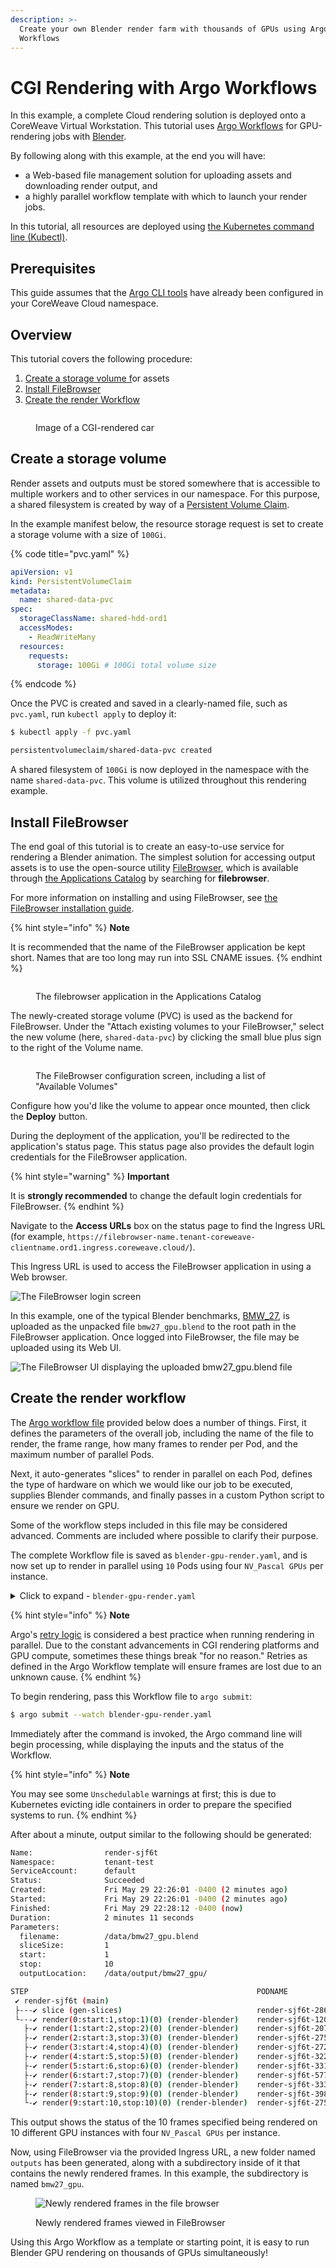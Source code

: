 ```yaml
---
description: >-
  Create your own Blender render farm with thousands of GPUs using Argo
  Workflows
---
```


# CGI Rendering with Argo Workflows

In this example, a complete Cloud rendering solution is deployed onto a CoreWeave Virtual Workstation. This tutorial uses [Argo Workflows](../../../cloud-tools/argo/) for GPU-rendering jobs with [Blender](https://www.blender.org/).

By following along with this example, at the end you will have:

* a Web-based file management solution for uploading assets and downloading render output, and
* a highly parallel workflow template with which to launch your render jobs.

In this tutorial, all resources are deployed using [the Kubernetes command line (Kubectl)](../../../virtual-servers/deployment-methods/kubectl.md).

## Prerequisites

This guide assumes that the [Argo CLI tools](../../../cloud-tools/argo/) have already been configured in your CoreWeave Cloud namespace.

## Overview

This tutorial covers the following procedure:

1. [Create a storage volume f](cgi-rendering.md#create-a-storage-volume)or assets
2. [Install FileBrowser](cgi-rendering.md#install-filebrowser)
3. [Create the render Workflow](cgi-rendering.md#create-the-render-workflow)

<figure><img src="../../../.gitbook/assets/image (23) (1) (1).png" alt=""><figcaption><p>Image of a CGI-rendered car</p></figcaption></figure>

## Create a storage volume

Render assets and outputs must be stored somewhere that is accessible to multiple workers and to other services in our namespace. For this purpose, a shared filesystem is created by way of a [Persistent Volume Claim](https://docs.coreweave.com/coreweave-kubernetes/storage#shared-filesystem).

In the example manifest below, the resource storage request is set to create a storage volume with a size of `100Gi`.

{% code title="pvc.yaml" %}
```yaml
apiVersion: v1
kind: PersistentVolumeClaim
metadata:
  name: shared-data-pvc
spec:
  storageClassName: shared-hdd-ord1
  accessModes:
    - ReadWriteMany
  resources:
    requests:
      storage: 100Gi # 100Gi total volume size
```
{% endcode %}

Once the PVC is created and saved in a clearly-named file, such as `pvc.yaml`, run `kubectl apply` to deploy it:

```bash
$ kubectl apply -f pvc.yaml

persistentvolumeclaim/shared-data-pvc created
```

A shared filesystem of `100Gi` is now deployed in the namespace with the name `shared-data-pvc`. This volume is utilized throughout this rendering example.

## Install FileBrowser

The end goal of this tutorial is to create an easy-to-use service for rendering a Blender animation. The simplest solution for accessing output assets is to use the open-source utility [FileBrowser](http://www.filebrowser.xyz), which is available through [the Applications Catalog](../../../coreweave-kubernetes/applications-catalog.md) by searching for **filebrowser**.

For more information on installing and using FileBrowser, see [the FileBrowser installation guide](../../../storage/filebrowser.md).

{% hint style="info" %}
**Note**

It is recommended that the name of the FileBrowser application be kept short. Names that are too long may run into SSL CNAME issues.
{% endhint %}

<figure><img src="../../../.gitbook/assets/image (24) (3).png" alt=""><figcaption><p>The filebrowser application in the Applications Catalog</p></figcaption></figure>

The newly-created storage volume (PVC) is used as the backend for FileBrowser. Under the "Attach existing volumes to your FileBrowser," select the new volume (here, `shared-data-pvc`) by clicking the small blue plus sign to the right of the Volume name.

<figure><img src="../../../.gitbook/assets/image (21) (1) (1).png" alt=""><figcaption><p>The FileBrowser configuration screen, including a list of "Available Volumes"</p></figcaption></figure>

Configure how you'd like the volume to appear once mounted, then click the **Deploy** button.

During the deployment of the application, you'll be redirected to the application's status page. This status page also provides the default login credentials for the FileBrowser application.

{% hint style="warning" %}
**Important**

It is **strongly recommended** to change the default login credentials for FileBrowser.
{% endhint %}

Navigate to the **Access URLs** box on the status page to find the Ingress URL (for example, `https://filebrowser-name.tenant-coreweave-clientname.ord1.ingress.coreweave.cloud/`).

This Ingress URL is used to access the FileBrowser application in using a Web browser.

![The FileBrowser login screen](<../../../../.gitbook/assets/image (3) (1) (1) (2).png>)

In this example, one of the typical Blender benchmarks, [BMW\_27](https://download.blender.org/demo/test/BMW27\_2.blend.zip), is uploaded as the unpacked file `bmw27_gpu.blend` to the root path in the FileBrowser application. Once logged into FileBrowser, the file may be uploaded using its Web UI.

![The FileBrowser UI displaying the uploaded bmw27\_gpu.blend file](<../../../../.gitbook/assets/image (2) (1).png>)

## Create the render workflow

The [Argo workflow file](https://argoproj.github.io/argo-workflows/workflow-concepts/) provided below does a number of things. First, it defines the parameters of the overall job, including the name of the file to render, the frame range, how many frames to render per Pod, and the maximum number of parallel Pods.

Next, it auto-generates "slices" to render in parallel on each Pod, defines the type of hardware on which we would like our job to be executed, supplies Blender commands, and finally passes in a custom Python script to ensure we render on GPU.

Some of the workflow steps included in this file may be considered advanced. Comments are included where possible to clarify their purpose.

The complete Workflow file is saved as `blender-gpu-render.yaml`, and is now set up to render in parallel using `10` Pods using four `NV_Pascal GPUs` per instance.

<details>

<summary>Click to expand - <code>blender-gpu-render.yaml</code></summary>

```yaml
apiVersion: argoproj.io/v1alpha1
kind: Workflow
metadata:
  generateName: render-
spec:
  entrypoint: main
  parallelism: 10 # Maximum number of parallel pods to run (pods x gpu limit = total GPUs)
  activeDeadlineSeconds: 864000 # Cancel operation if not finished in 24 hours
  ttlSecondsAfterFinished: 86400 
  arguments:
    parameters: # These parameters are available as variables throughout our template.
    - name: filename # The location of our blend file, /data/ is the root directory of our Filebrowser app
      value: '/data/bmw27_gpu.blend'
    - name: sliceSize # How many frames to render per pod, let's set it to 1
      value: 1
    - name: start # Start frame of entire sequence to render
      value: 1
    - name: stop # Stop frame of entire sequence to render, let's render 10
      value: 10
    - name: outputLocation # Location to write the output to
      value: "/data/output/bmw27_gpu/"

  volumes:
  - name: data-storage
    persistentVolumeClaim:
      claimName: shared-data-pvc # Mounting in our shared data PVC

  tolerations: # This is here so that our generate slices script only runs on a CPU node.
  - key: is_cpu_compute
    operator: Exists

  templates: # This defines the steps in our workflow.
  - name: main
    steps:
    - - name: slice # Step to generate frame ranges "slices" to run on each pod.
        template: gen-slices
    - - name: render
        template: render-blender
        arguments:
          parameters:
          - name: start
            value: "{{item.start}}"
          - name: stop
            value: "{{item.stop}}"
        withParam: "{{steps.slice.outputs.result}}"

  - name: gen-slices # This is our custom slicing script that runs as bare code in a python container.
    script:
      image: python:alpine3.6
      command: [python]
      source: |
        import json
        import sys
        frames = range({{workflow.parameters.start}}, {{workflow.parameters.stop}}+1)
        n = {{workflow.parameters.sliceSize}}
        slices = [frames[i * n:(i + 1) * n] for i in range((len(frames) + n - 1) // n )]
        intervals = map(lambda x: {'start': min(x), 'stop': max(x)}, slices)
        json.dump(list(intervals), sys.stdout)
  - name: render-blender
    metadata:
      labels:
        coreweave.com/role: render
    inputs:
      parameters:
      - name: start
      - name: stop
      artifacts: # Artifacts are directly mounted inside the container for use by our program.
      - name: blender_gpu # We are mounting a python script that ensures all GPUs are used for our render.
        path: /blender_gpu.py # The python script will be mounted at /blender_gpu.py and accessible by Blender.
        raw:
          data: |

            import bpy

            # Set GPU rendering
            bpy.context.scene.cycles.device = 'GPU'
            bpy.context.preferences.addons['cycles'].preferences.compute_device_type = 'CUDA'
            # Force turn off progressive refine, since we are not in viewport
            bpy.context.scene.cycles.use_progressive_refine = False
            # Enable all available GPUs
            for devices in bpy.context.preferences.addons['cycles'].preferences.get_devices():
                for d in devices:
                    d.use = True
                    if d.type == 'CPU':
                        d.use = False
            # Disable placeholder frame files
            bpy.context.scene.render.use_placeholder = False
            # Force process to over-write existing files
            bpy.context.scene.render.use_overwrite = True

    retryStrategy: # It is important that we define retry logic, in case Blender fails. It fails sometimes. Out of nowhere.
      limit: 1
    container:
      image: nytimes/blender:2.82-gpu-ubuntu18.04 # We are using the Docker container graciously provided by NYT.
      command: ["blender"]
      workingDir: /
      # These are the command line arguments that will be supplied to our Blender process, including the python script above.
      args: [ 
            "-b",
            "{{workflow.parameters.filename}}",
            "--engine", "CYCLES",
            "--factory-startup", "-noaudio",
            "--use-extension", "1",
            "-o", "{{workflow.parameters.outputLocation}}",
            "--python", "blender_gpu.py",
            "-s", "{{inputs.parameters.start}}",
            "-e", "{{inputs.parameters.stop}}",
            "-a"
      ]
      resources: # This is where we request our pod resources.
        requests:
          memory: 8Gi # Requesting a minimum of 8GB system ram
          cpu: 1 # Requesting a minimum of 1 vCPU
        limits:
          cpu: 2 # Requesting a maximum of 2 vCPU
          nvidia.com/gpu: 4 # Requesting 4 GPUs
      volumeMounts:
      - name: data-storage # Mounting in our PVC as /data so it's accessible to our pod.
        mountPath: /data
    affinity: 
      nodeAffinity:
        requiredDuringSchedulingIgnoredDuringExecution:
          nodeSelectorTerms:
          - matchExpressions:
            - key: gpu.nvidia.com/model
              operator: In
              values: # This is where we identify what GPU type we want to run on.
              - Quadro_RTX_4000
```

</details>

{% hint style="info" %}
**Note**

Argo's [retry logic](https://argoproj.github.io/argo-workflows/retries/) is considered a best practice when running rendering in parallel. Due to the constant advancements in CGI rendering platforms and GPU compute, sometimes these things break "for no reason." Retries as defined in the Argo Workflow template will ensure frames are lost due to an unknown cause.
{% endhint %}

To begin rendering, pass this Workflow file to `argo submit`:

```bash
$ argo submit --watch blender-gpu-render.yaml
```

Immediately after the command is invoked, the Argo command line will begin processing, while displaying the inputs and the status of the Workflow.

{% hint style="info" %}
**Note**

You may see some `Unschedulable` warnings at first; this is due to Kubernetes evicting idle containers in order to prepare the specified systems to run.
{% endhint %}

After about a minute, output similar to the following should be generated:

```bash
Name:                render-sjf6t
Namespace:           tenant-test
ServiceAccount:      default
Status:              Succeeded
Created:             Fri May 29 22:26:01 -0400 (2 minutes ago)
Started:             Fri May 29 22:26:01 -0400 (2 minutes ago)
Finished:            Fri May 29 22:28:12 -0400 (now)
Duration:            2 minutes 11 seconds
Parameters:          
  filename:          /data/bmw27_gpu.blend
  sliceSize:         1
  start:             1
  stop:              10
  outputLocation:    /data/output/bmw27_gpu/

STEP                                                   PODNAME                  DURATION  MESSAGE
 ✔ render-sjf6t (main)                                                                    
 ├---✔ slice (gen-slices)                              render-sjf6t-2863198607  3s        
 └-·-✔ render(0:start:1,stop:1)(0) (render-blender)    render-sjf6t-1206241518  1m        
   ├-✔ render(1:start:2,stop:2)(0) (render-blender)    render-sjf6t-2071804633  1m        
   ├-✔ render(2:start:3,stop:3)(0) (render-blender)    render-sjf6t-2756225068  1m        
   ├-✔ render(3:start:4,stop:4)(0) (render-blender)    render-sjf6t-2726811839  1m        
   ├-✔ render(4:start:5,stop:5)(0) (render-blender)    render-sjf6t-3220888738  1m        
   ├-✔ render(5:start:6,stop:6)(0) (render-blender)    render-sjf6t-3319286957  1m        
   ├-✔ render(6:start:7,stop:7)(0) (render-blender)    render-sjf6t-577269840   1m        
   ├-✔ render(7:start:8,stop:8)(0) (render-blender)    render-sjf6t-3336690355  1m        
   ├-✔ render(8:start:9,stop:9)(0) (render-blender)    render-sjf6t-3980468470  2m        
   └-✔ render(9:start:10,stop:10)(0) (render-blender)  render-sjf6t-2756728893  1m
```

This output shows the status of the 10 frames specified being rendered on 10 different GPU instances with four `NV_Pascal GPUs` per instance.

Now, using FileBrowser via the provided Ingress URL, a new folder named `outputs` has been generated, along with a subdirectory inside of it that contains the newly rendered frames. In this example, the subdirectory is named `bmw27_gpu`.

<figure><img src="../../../../.gitbook/assets/image (1).png" alt="Newly rendered frames in the file browser"><figcaption><p>Newly rendered frames viewed in FileBrowser</p></figcaption></figure>

Using this Argo Workflow as a template or starting point, it is easy to run Blender GPU rendering on thousands of GPUs simultaneously!
